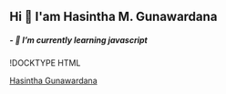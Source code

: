 ## Hi 👋 I'am Hasintha M. Gunawardana

##### - 🌱 I’m currently learning javascript

<!--
**HasinthaM/HasinthaM** is a ✨ _special_ ✨ repository because its `README.md` (this file) appears on your GitHub profile.

Here are some ideas to get you started:

- 🔭 I’m currently working on ...
- 🌱 I’m currently learning javascript
- 👯 I’m looking to collaborate on ...
- 🤔 I’m looking for help with ...
- 💬 Ask me about ...
- 📫 How to reach me: ...
- 😄 Pronouns: ...
- ⚡ Fun fact: ...
-->
!DOCKTYPE HTML
<html>
  <body>
<script src="https://platform.linkedin.com/badges/js/profile.js" async defer type="text/javascript"></script>
<div class="badge-base LI-profile-badge" data-locale="en_US" data-size="medium" data-theme="dark" data-type="VERTICAL" data-vanity="hasintha-gunawardana-269a04292" data-version="v1"><a class="badge-base__link LI-simple-link" href="https://lk.linkedin.com/in/hasintha-gunawardana-269a04292?trk=profile-badge">Hasintha Gunawardana</a></div>
    </body>
</html>
